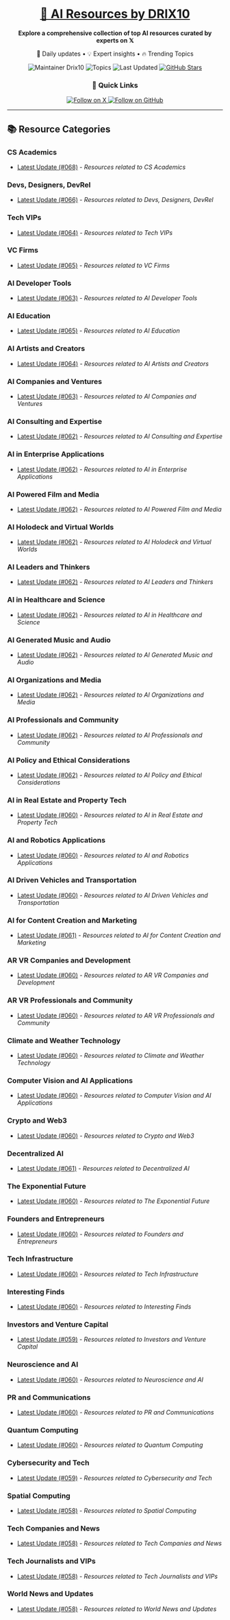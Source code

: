 
<div align="center">
  <h1><a href="https://x.com/DRIX_10_" target="_blank">🚀 AI Resources by DRIX10</a></h1>
  <p><strong>Explore a comprehensive collection of top AI resources curated by experts on 𝕏</strong></p>
  <p>🌟 Daily updates • 💡 Expert insights • 🔥 Trending Topics</p>

  <img src="https://img.shields.io/badge/Maintainer-Drix10-blue?style=for-the-badge" alt="Maintainer Drix10" />
  <img src="https://img.shields.io/badge/Topics-Everything%2C%20AI-red?style=for-the-badge" alt="Topics" />
  <img src="https://img.shields.io/github/last-commit/Drix10/ai-resources?style=for-the-badge&color=5D6D7E" alt="Last Updated" />
  <a href="https://github.com/Drix10/ai-resources"><img src="https://img.shields.io/github/stars/Drix10/ai-resources?style=for-the-badge&color=yellow" alt="GitHub Stars" /></a>

  <br>

  <h3>🌟 Quick Links</h3>
    <a href="https://x.com/DRIX_10_">
      <img src="https://img.shields.io/badge/Follow_on_𝕏-black?style=for-the-badge&logo=x&logoColor=white" alt="Follow on X" />
    </a>
    <a href="https://github.com/Drix10">
      <img src="https://img.shields.io/badge/Follow_on_GitHub-black?style=for-the-badge&logo=github&logoColor=white" alt="Follow on GitHub" />
    </a>
</div>

---

## 📚 Resource Categories

### CS Academics

*   [Latest Update (#068)](https://github.com/Drix10/ai-resources/blob/main/CS%20Academics/resources-068.md) - *Resources related to CS Academics*

### Devs, Designers, DevRel

*   [Latest Update (#066)](https://github.com/Drix10/ai-resources/blob/main/Devs%2C%20Designers%2C%20DevRel/resources-066.md) - *Resources related to Devs, Designers, DevRel*

### Tech VIPs

*   [Latest Update (#064)](https://github.com/Drix10/ai-resources/blob/main/Tech%20VIPs/resources-064.md) - *Resources related to Tech VIPs*

### VC Firms

*   [Latest Update (#065)](https://github.com/Drix10/ai-resources/blob/main/VC%20Firms/resources-065.md) - *Resources related to VC Firms*

### AI Developer Tools

*   [Latest Update (#063)](https://github.com/Drix10/ai-resources/blob/main/AI%20Developer%20Tools/resources-063.md) - *Resources related to AI Developer Tools*

### AI Education

*   [Latest Update (#065)](https://github.com/Drix10/ai-resources/blob/main/AI%20Education/resources-065.md) - *Resources related to AI Education*

### AI Artists and Creators

*   [Latest Update (#064)](https://github.com/Drix10/ai-resources/blob/main/AI%20Artists%20and%20Creators/resources-064.md) - *Resources related to AI Artists and Creators*

### AI Companies and Ventures

*   [Latest Update (#063)](https://github.com/Drix10/ai-resources/blob/main/AI%20Companies%20and%20Ventures/resources-063.md) - *Resources related to AI Companies and Ventures*

### AI Consulting and Expertise

*   [Latest Update (#062)](https://github.com/Drix10/ai-resources/blob/main/AI%20Consulting%20and%20Expertise/resources-062.md) - *Resources related to AI Consulting and Expertise*

### AI in Enterprise Applications

*   [Latest Update (#062)](https://github.com/Drix10/ai-resources/blob/main/AI%20in%20Enterprise%20Applications/resources-062.md) - *Resources related to AI in Enterprise Applications*

### AI Powered Film and Media

*   [Latest Update (#062)](https://github.com/Drix10/ai-resources/blob/main/AI%20Powered%20Film%20and%20Media/resources-062.md) - *Resources related to AI Powered Film and Media*

### AI Holodeck and Virtual Worlds

*   [Latest Update (#062)](https://github.com/Drix10/ai-resources/blob/main/AI%20Holodeck%20and%20Virtual%20Worlds/resources-062.md) - *Resources related to AI Holodeck and Virtual Worlds*

### AI Leaders and Thinkers

*   [Latest Update (#062)](https://github.com/Drix10/ai-resources/blob/main/AI%20Leaders%20and%20Thinkers/resources-062.md) - *Resources related to AI Leaders and Thinkers*

### AI in Healthcare and Science

*   [Latest Update (#062)](https://github.com/Drix10/ai-resources/blob/main/AI%20in%20Healthcare%20and%20Science/resources-062.md) - *Resources related to AI in Healthcare and Science*

### AI Generated Music and Audio

*   [Latest Update (#062)](https://github.com/Drix10/ai-resources/blob/main/AI%20Generated%20Music%20and%20Audio/resources-062.md) - *Resources related to AI Generated Music and Audio*

### AI Organizations and Media

*   [Latest Update (#062)](https://github.com/Drix10/ai-resources/blob/main/AI%20Organizations%20and%20Media/resources-062.md) - *Resources related to AI Organizations and Media*

### AI Professionals and Community

*   [Latest Update (#062)](https://github.com/Drix10/ai-resources/blob/main/AI%20Professionals%20and%20Community/resources-062.md) - *Resources related to AI Professionals and Community*

### AI Policy and Ethical Considerations

*   [Latest Update (#062)](https://github.com/Drix10/ai-resources/blob/main/AI%20Policy%20and%20Ethical%20Considerations/resources-062.md) - *Resources related to AI Policy and Ethical Considerations*

### AI in Real Estate and Property Tech

*   [Latest Update (#060)](https://github.com/Drix10/ai-resources/blob/main/AI%20in%20Real%20Estate%20and%20Property%20Tech/resources-060.md) - *Resources related to AI in Real Estate and Property Tech*

### AI and Robotics Applications

*   [Latest Update (#060)](https://github.com/Drix10/ai-resources/blob/main/AI%20and%20Robotics%20Applications/resources-060.md) - *Resources related to AI and Robotics Applications*

### AI Driven Vehicles and Transportation

*   [Latest Update (#060)](https://github.com/Drix10/ai-resources/blob/main/AI%20Driven%20Vehicles%20and%20Transportation/resources-060.md) - *Resources related to AI Driven Vehicles and Transportation*

### AI for Content Creation and Marketing

*   [Latest Update (#061)](https://github.com/Drix10/ai-resources/blob/main/AI%20for%20Content%20Creation%20and%20Marketing/resources-061.md) - *Resources related to AI for Content Creation and Marketing*

### AR VR Companies and Development

*   [Latest Update (#060)](https://github.com/Drix10/ai-resources/blob/main/AR%20VR%20Companies%20and%20Development/resources-060.md) - *Resources related to AR VR Companies and Development*

### AR VR Professionals and Community

*   [Latest Update (#060)](https://github.com/Drix10/ai-resources/blob/main/AR%20VR%20Professionals%20and%20Community/resources-060.md) - *Resources related to AR VR Professionals and Community*

### Climate and Weather Technology

*   [Latest Update (#060)](https://github.com/Drix10/ai-resources/blob/main/Climate%20and%20Weather%20Technology/resources-060.md) - *Resources related to Climate and Weather Technology*

### Computer Vision and AI Applications

*   [Latest Update (#060)](https://github.com/Drix10/ai-resources/blob/main/Computer%20Vision%20and%20AI%20Applications/resources-060.md) - *Resources related to Computer Vision and AI Applications*

### Crypto and Web3

*   [Latest Update (#060)](https://github.com/Drix10/ai-resources/blob/main/Crypto%20and%20Web3/resources-060.md) - *Resources related to Crypto and Web3*

### Decentralized AI

*   [Latest Update (#061)](https://github.com/Drix10/ai-resources/blob/main/Decentralized%20AI/resources-061.md) - *Resources related to Decentralized AI*

### The Exponential Future

*   [Latest Update (#060)](https://github.com/Drix10/ai-resources/blob/main/The%20Exponential%20Future/resources-060.md) - *Resources related to The Exponential Future*

### Founders and Entrepreneurs

*   [Latest Update (#060)](https://github.com/Drix10/ai-resources/blob/main/Founders%20and%20Entrepreneurs/resources-060.md) - *Resources related to Founders and Entrepreneurs*

### Tech Infrastructure

*   [Latest Update (#060)](https://github.com/Drix10/ai-resources/blob/main/Tech%20Infrastructure/resources-060.md) - *Resources related to Tech Infrastructure*

### Interesting Finds

*   [Latest Update (#060)](https://github.com/Drix10/ai-resources/blob/main/Interesting%20Finds/resources-060.md) - *Resources related to Interesting Finds*

### Investors and Venture Capital

*   [Latest Update (#059)](https://github.com/Drix10/ai-resources/blob/main/Investors%20and%20Venture%20Capital/resources-059.md) - *Resources related to Investors and Venture Capital*

### Neuroscience and AI

*   [Latest Update (#060)](https://github.com/Drix10/ai-resources/blob/main/Neuroscience%20and%20AI/resources-060.md) - *Resources related to Neuroscience and AI*

### PR and Communications

*   [Latest Update (#060)](https://github.com/Drix10/ai-resources/blob/main/PR%20and%20Communications/resources-060.md) - *Resources related to PR and Communications*

### Quantum Computing

*   [Latest Update (#060)](https://github.com/Drix10/ai-resources/blob/main/Quantum%20Computing/resources-060.md) - *Resources related to Quantum Computing*

### Cybersecurity and Tech

*   [Latest Update (#059)](https://github.com/Drix10/ai-resources/blob/main/Cybersecurity%20and%20Tech/resources-059.md) - *Resources related to Cybersecurity and Tech*

### Spatial Computing

*   [Latest Update (#058)](https://github.com/Drix10/ai-resources/blob/main/Spatial%20Computing/resources-058.md) - *Resources related to Spatial Computing*

### Tech Companies and News

*   [Latest Update (#058)](https://github.com/Drix10/ai-resources/blob/main/Tech%20Companies%20and%20News/resources-058.md) - *Resources related to Tech Companies and News*

### Tech Journalists and VIPs

*   [Latest Update (#058)](https://github.com/Drix10/ai-resources/blob/main/Tech%20Journalists%20and%20VIPs/resources-058.md) - *Resources related to Tech Journalists and VIPs*

### World News and Updates

*   [Latest Update (#058)](https://github.com/Drix10/ai-resources/blob/main/World%20News%20and%20Updates/resources-058.md) - *Resources related to World News and Updates*

